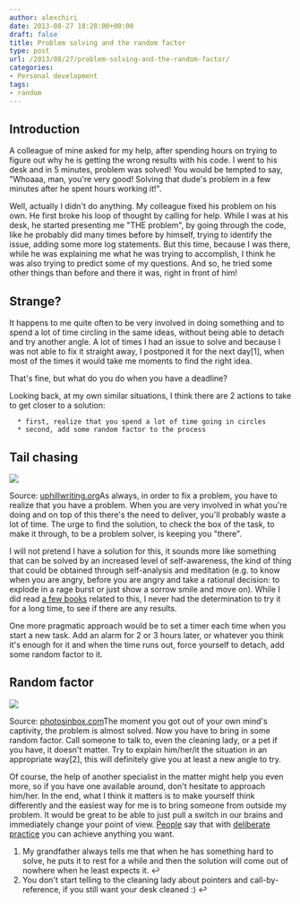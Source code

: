 ```yaml
---
author: alexchiri
date: 2013-08-27 18:28:00+00:00
draft: false
title: Problem solving and the random factor
type: post
url: /2013/08/27/problem-solving-and-the-random-factor/
categories:
- Personal development
tags:
- random
---
```


## Introduction


A colleague of mine asked for my help, after spending hours on trying to figure out why he is getting the wrong results with his code. I went to his desk and in 5 minutes, problem was solved! You would be tempted to say, "Whoaaa, man, you're very good! Solving that dude's problem in a few minutes after he spent hours working it!".

Well, actually I didn't do anything. My colleague fixed his problem on his own. He first broke his loop of thought by calling for help. While I was at his desk, he started presenting me "THE problem", by going through the code, like he probably did many times before by himself, trying to identify the issue, adding some more log statements. But this time, because I was there, while he was explaining me what he was trying to accomplish, I think he was also trying to predict some of my questions. And so, he tried some other things than before and there it was, right in front of him!


## Strange?


It happens to me quite often to be very involved in doing something and to spend a lot of time circling in the same ideas, without being able to detach and try another angle. A lot of times I had an issue to solve and because I was not able to fix it straight away, I postponed it for the next day[1], when most of the times it would take me moments to find the right idea.

That's fine, but what do you do when you have a deadline?

Looking back, at my own similar situations, I think there are 2 actions to take to get closer to a solution:



 	  * first, realize that you spend a lot of time going in circles
 	  * second, add some random factor to the process



## Tail chasing


![](http://0f8f28fe275e3a043777-67ab80ec00c7299bd1255995bf933a71.r1.cf2.rackcdn.com/IMG_0097.JPG)


Source: [uphillwriting.org](http://uphillwriting.org/2011/09/21/story-cycle/dog-chasing-tail/)As always, in order to fix a problem, you have to realize that you have a problem. When you are very involved in what you're doing and on top of this there's the need to deliver, you'll probably waste a lot of time. The urge to find the solution, to check the box of the task, to make it through, to be a problem solver, is keeping you "there".

I will not pretend I have a solution for this, it sounds more like something that can be solved by an increased level of self-awareness, the kind of thing that could be obtained through self-analysis and meditation (e.g. to know when you are angry, before you are angry and take a rational decision: to explode in a rage burst or just show a sorrow smile and move on). While I did read [a few books](http://www.alexchiri.com/post/great-books/) related to this, I never had the determination to try it for a long time, to see if there are any results.

One more pragmatic approach would be to set a timer each time when you start a new task. Add an alarm for 2 or 3 hours later, or whatever you think it's enough for it and when the time runs out, force yourself to detach, add some random factor to it.


## Random factor


![](http://0f8f28fe275e3a043777-67ab80ec00c7299bd1255995bf933a71.r1.cf2.rackcdn.com/IMG_0099.JPG)


Source: [photosinbox.com](http://photosinbox.com/photos/white-dices)The moment you got out of your own mind's captivity, the problem is almost solved. Now you have to bring in some random factor. Call someone to talk to, even the cleaning lady, or a pet if you have, it doesn't matter. Try to explain him/her/it the situation in an appropriate way[2], this will definitely give you at least a new angle to try.

Of course, the help of another specialist in the matter might help you even more, so if you have one available around, don't hesitate to approach him/her. In the end, what I think it matters is to make yourself think differently and the easiest way for me is to bring someone from outside my problem. It would be great to be able to just pull a switch in our brains and immediately change your point of view. [People](http://www.amazon.com/Talent-Overrated-World-Class-Performers-EverybodyElse/dp/1591842948) say that with [deliberate practice](http://www.alexchiri.com/post/deliberate-practice/) you can achieve anything you want.

1. My grandfather always tells me that when he has something hard to solve, he puts it to rest for a while and then the solution will come out of nowhere when he least expects it. ↩
2. You don't start telling to the cleaning lady about pointers and call-by-reference, if you still want your desk cleaned :) ↩

